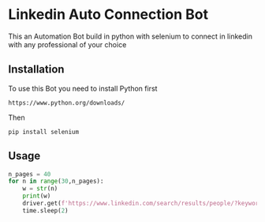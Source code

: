 # Linkedin Auto Connection Bot

This an Automation Bot build in python with selenium to connect in linkedin with any professional of your choice 

## Installation

To use this Bot you need to install Python first

```
https://www.python.org/downloads/
```
Then
```
pip install selenium
```
## Usage

```python
n_pages = 40
for n in range(30,n_pages):
    w = str(n)
    print(w)
    driver.get(f'https://www.linkedin.com/search/results/people/?keywords=senior%20quantity%20surveyor&network=%5B%22S%22%5D&origin=FACETED_SEARCH&page={w}&position=1&searchId=9fc7e98e-4b71-4355-95a5-6a9a5e27a487&sid=Nia')
    time.sleep(2)

```
